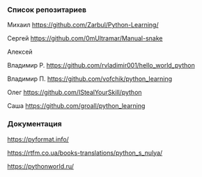### Список репозитариев

Михаил https://github.com/Zarbul/Python-Learning/

Сергей https://github.com/0mUltramar/Manual-snake

Алексей

Владимир Р. https://github.com/rvladimir001/hello_world_python

Владимир П. https://github.com/vofchik/python_learning

Олег https://github.com/IStealYourSkill/python

Саша https://github.com/groall/python_learning


### Документация


https://pyformat.info/

https://rtfm.co.ua/books-translations/python_s_nulya/

https://pythonworld.ru/